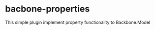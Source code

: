 bacbone-properties
==================

This simple plugin implement property functionality to Backbone.Model

